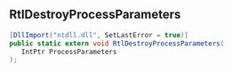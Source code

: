 ## RtlDestroyProcessParameters

```csharp
[DllImport("ntdll.dll", SetLastError = true)]
public static extern void RtlDestroyProcessParameters(
   IntPtr ProcessParameters
);
```


